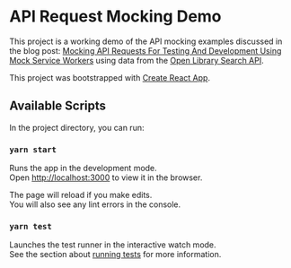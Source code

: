 # API Request Mocking Demo

This project is a working demo of the API mocking examples discussed in the blog post: [Mocking API Requests For Testing And Development Using Mock Service Workers](https://www.kalopilato.com) using data from the [Open Library Search API](https://openlibrary.org/dev/docs/api/search).

This project was bootstrapped with [Create React App](https://github.com/facebook/create-react-app).

## Available Scripts

In the project directory, you can run:

### `yarn start`

Runs the app in the development mode.\
Open [http://localhost:3000](http://localhost:3000) to view it in the browser.

The page will reload if you make edits.\
You will also see any lint errors in the console.

### `yarn test`

Launches the test runner in the interactive watch mode.\
See the section about [running tests](https://facebook.github.io/create-react-app/docs/running-tests) for more information.
